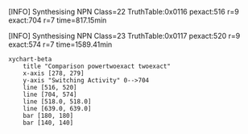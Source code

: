 [INFO] Synthesising NPN Class=22 TruthTable:0x0116 pexact:516 r=9 exact:704 r=7 time=817.15min 

[INFO] Synthesising NPN Class=23 TruthTable:0x0117 pexact:520 r=9 exact:574 r=7 time=1589.41min 

```mermaid
xychart-beta
    title "Comparison powertwoexact twoexact"
    x-axis [278, 279]
    y-axis "Switching Activity" 0-->704
    line [516, 520]
    line [704, 574]
    line [518.0, 518.0]
    line [639.0, 639.0]
    bar [180, 180]
    bar [140, 140]
```


